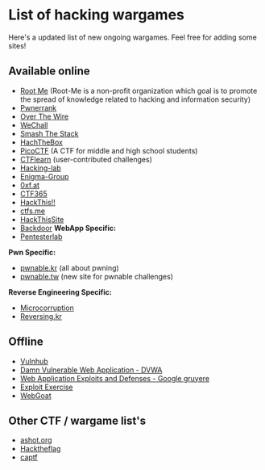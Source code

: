 # List of hacking wargames
Here's a updated list of new ongoing wargames. Feel free for adding some sites!

## Available online

+ [Root Me](https://www.root-me.org/) (Root-Me is a non-profit organization which goal is to promote the spread of knowledge related to hacking and information security)
+ [Pwnerrank](https://www.pwnerrank.com/)
+ [Over The Wire](http://www.overthewire.org/wargames/)
+ [WeChall](http://www.wechall.net/challs/)
+ [Smash The Stack](http://smashthestack.org/)
+ [HachTheBox](https://www.hackthebox.eu/login)
+ [PicoCTF](https://picoctf.com/) (A CTF for middle and high school students)
+ [CTFlearn](http://ctflearn.com/) (user-contributed challenges)
+ [Hacking-lab](https://www.hacking-lab.com/index.html)
+ [Enigma-Group](https://www.enigmagroup.org/)
+ [0xf.at](https://www.0xf.at/)
+ [CTF365](https://ctf365.com/)
+ [HackThis!!](https://www.hackthis.co.uk/)
+ [ctfs.me](https://ctfs.me/)
+ [HackThisSite](https://hackthissite.org/)
+ [Backdoor](https://backdoor.sdslabs.co/)
**WebApp Specific:**
+ [Pentesterlab](https://pentesterlab.com/)

**Pwn Specific:**
+ [pwnable.kr](http://pwnable.kr/) (all about pwning)
+ [pwnable.tw](https://pwnable.tw/) (new site for pwnable challenges)

**Reverse Engineering Specific:**
+ [Microcorruption](https://microcorruption.com)
+ [Reversing.kr](http://reversing.kr)

## Offline

+ [Vulnhub](https://www.vulnhub.com/)
+ [Damn Vulnerable Web Application - DVWA](http://www.dvwa.co.uk/)
+ [Web Application Exploits and Defenses - Google gruyere](https://google-gruyere.appspot.com/)
+ [Exploit Exercise](https://exploit-exercises.com/)
+ [WebGoat](https://www.owasp.org/index.php/Category:OWASP_WebGoat_Project)

## Other CTF / wargame list's

+ [ashot.org](https://www.ashot.org/links.php)
+ [Hacktheflag](http://www.hacktheflag.org/)
+ [captf](http://captf.com/practice-ctf/)
